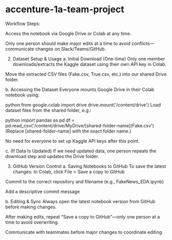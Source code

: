 ﻿# accenture-1a-team-project

Workflow Steps: 

Access the notebook via Google Drive or Colab at any time.

Only one person should make major edits at a time to avoid conflicts—communicate changes on Slack/Teams/GitHub.

2. Dataset Setup & Usage
a. Initial Download (One-time)
Only one member downloads/extracts the Kaggle dataset using their own API key in Colab.

Move the extracted CSV files (Fake.csv, True.csv, etc.) into our shared Drive folder.

b. Accessing the Dataset
Everyone mounts Google Drive in their Colab notebook using:

python
from google.colab import drive
drive.mount('/content/drive')
Load dataset files from the shared folder, e.g.:

python
import pandas as pd
df = pd.read_csv('/content/drive/MyDrive/[shared-folder-name]/Fake.csv')
(Replace [shared-folder-name] with the exact folder name.)

No need for everyone to set up Kaggle API keys after this point.

c. (If Data Is Updated)
If we need updated data, one person repeats the download step and updates the Drive folder.

3. GitHub Version Control
a. Saving Notebooks to GitHub
To save the latest changes: In Colab, click File > Save a copy to GitHub

Commit to the correct repository and filename (e.g., FakeNews_EDA.ipynb)

Add a descriptive commit message

b. Editing & Sync
Always open the latest notebook version from GitHub before making changes.

After making edits, repeat “Save a copy to GitHub”—only one person at a time to avoid overwriting.

Communicate with teammates before major changes to coordinate editing.
